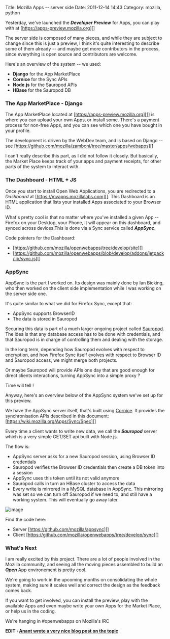 Title: Mozilla Apps -- server side
Date: 2011-12-14 14:43
Category: mozilla, python

Yesterday, we've launched the ***Developer Preview*** for Apps, you can
play with at [https://apps-preview.mozilla.org][]   
  
The server side is composed of many pieces, and while they are subject
to change since this is just a preview, I think it's quite interesting
to describe some of them already -- and maybe get more contributors in
the process, since everything is open source and contributors are
welcome.   
  
Here's an overview of the system -- we used:   
-   **Django** for the App MarketPlace
-   **Cornice** for the Sync APIs
-   **Node.js** for the Sauropod APIs
-   **HBase** for the Sauropod DB

  
### The App MarketPlace - Django

  
The App MarketPlace located at [https://apps-preview.mozilla.org][1] is
where you can upload your own Apps, or install some. There's a payment
process for non-free Apps, and you can see which one you have bought in
your profile.   
  
The development is driven by the WebDev team, and is based on Django --
see [https://github.com/mozilla/zamboni/tree/master/apps/webapps][]   
  
I can't really describe this part, as I did not follow it closely. But
basically, the Market Place keeps track of your apps and payment
receipts, for other parts of the system to interact with.   
### The Dashboard - HTML + JS

  
Once you start to install Open Web Applications, you are redirected to
a *Dashboard* at [https://myapps.mozillalabs.com][]. This Dashboard is
an HTML application that lists your installed Apps associated to your
Browser ID.   
  
What's pretty cool is that no matter where you've installed a given App
-- Firefox on your Desktop, your Phone, it will appear on this
dashboard, and synced across devices.This is done via a Sync service
called ***AppSync***.   
  
Code pointers for the Dashboard:   
-   [https://github.com/mozilla/openwebapps/tree/develop/site][]
-   [https://github.com/mozilla/openwebapps/blob/develop/addons/jetpack/lib/sync.js][]

  
### AppSync

  
AppSync is the part I worked on. Its design was mainly done by Ian
Bicking, who then worked on the client side implementation while I was
working on the server side one.   
  
It's quite similar to what we did for Firefox Sync, except that:   
-   AppSync supports BrowserID
-   The data is stored in Sauropod

  
Securing this data is part of a much larger ongoing project called
[Sauropod][]. The idea is that any database access has to be done with
credentials, and that Sauropod is in charge of controlling them and
dealing with the storage.   
  
In the long term, depending how Sauropod evolves with respect to
encryption, and how Firefox Sync itself evolves with respect to Browser
ID and Sauropod access, we might merge both projects.   
  
Or maybe Sauropod will provide APIs one day that are good enough for
direct clients interactions, turning AppSync into a simple proxy ?   
  
Time will tell !   
  
Anyway, here's an overview below of the AppSync system we've set up for
this preview.   
  
We have the AppSync server itself, that's built using [Cornice][]. It
provides the synchronisation APIs described in this document:
[https://wiki.mozilla.org/Apps/Sync/Spec][]   
  
Every time a client wants to write new data, we call the ***Sauropod***
server which is a very simple GET/SET api built with Node.js.   
  
The flow is:   
-   AppSync server asks for a new Sauropod session, using Browser ID
    credentials
-   Sauropod verifies the Browser ID credentials then create a DB token
    into a session
-   AppSync uses this token until its not valid anymore
-   Sauropod calls in turn an HBase cluster to access the data
-   Every write is mirrored in a MySQL database in AppSync. This
    mirroring was set so we can turn off Sauropod if we need to, and
    still have a working system. This will eventually go away later.

  
![image][]   
  
Find the code here:   
-   Server [https://github.com/mozilla/appsync][]
-   Client [https://github.com/mozilla/openwebapps/tree/develop/sync][]

  
### What's Next

  
I am really excited by this project. There are a lot of people involved
in the Mozilla community, and seeing all the moving pieces assembled to
build an ***Open*** App environement is pretty cool.   
  
We're going to work in the upcoming months on consolidating the whole
system, making sure it scales well and correct the design as the
feedback comes back.   
  
If you want to get involved, you can install the preview, play with the
available Apps and even maybe write your own Apps for the Market Place,
or help us in the coding.   
  
We're hanging in \#openwebapps on Mozilla's IRC   
  
**EDIT : [Anant wrote a very nice blog post on the topic][]**   
  

  [https://apps-preview.mozilla.org]: https://apps-preview.mozilla.org/
  [1]: https://apps-preview.mozilla.org
  [https://github.com/mozilla/zamboni/tree/master/apps/webapps]: https://github.com/mozilla/zamboni/tree/master/apps/webapps
  [https://myapps.mozillalabs.com]: https://myapps.mozillalabs.com
  [https://github.com/mozilla/openwebapps/tree/develop/site]: https://github.com/mozilla/openwebapps/tree/develop/site
  [https://github.com/mozilla/openwebapps/blob/develop/addons/jetpack/lib/sync.js]:
    https://github.com/mozilla/openwebapps/blob/develop/addons/jetpack/lib/sync.js
  [Sauropod]: https://wiki.mozilla.org/Sauropod
  [Cornice]: http://packages.python.org/cornice/
  [https://wiki.mozilla.org/Apps/Sync/Spec]: https://wiki.mozilla.org/Apps/Sync/Spec
  [image]: http://ziade.org/appsync.png "AppSync Cluster"
  [https://github.com/mozilla/appsync]: https://github.com/mozilla/appsync
  [https://github.com/mozilla/openwebapps/tree/develop/sync]: https://github.com/mozilla/openwebapps/tree/develop/sync
  [Anant wrote a very nice blog post on the topic]: http://kix.in/2011/12/15/behind-the-mozilla-apps-developer-preview/
